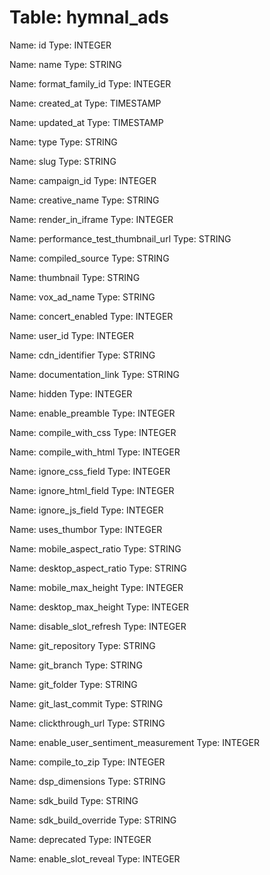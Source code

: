 Table: hymnal_ads
=================

Name: id
Type: INTEGER

Name: name
Type: STRING

Name: format_family_id
Type: INTEGER

Name: created_at
Type: TIMESTAMP

Name: updated_at
Type: TIMESTAMP

Name: type
Type: STRING

Name: slug
Type: STRING

Name: campaign_id
Type: INTEGER

Name: creative_name
Type: STRING

Name: render_in_iframe
Type: INTEGER

Name: performance_test_thumbnail_url
Type: STRING

Name: compiled_source
Type: STRING

Name: thumbnail
Type: STRING

Name: vox_ad_name
Type: STRING

Name: concert_enabled
Type: INTEGER

Name: user_id
Type: INTEGER

Name: cdn_identifier
Type: STRING

Name: documentation_link
Type: STRING

Name: hidden
Type: INTEGER

Name: enable_preamble
Type: INTEGER

Name: compile_with_css
Type: INTEGER

Name: compile_with_html
Type: INTEGER

Name: ignore_css_field
Type: INTEGER

Name: ignore_html_field
Type: INTEGER

Name: ignore_js_field
Type: INTEGER

Name: uses_thumbor
Type: INTEGER

Name: mobile_aspect_ratio
Type: STRING

Name: desktop_aspect_ratio
Type: STRING

Name: mobile_max_height
Type: INTEGER

Name: desktop_max_height
Type: INTEGER

Name: disable_slot_refresh
Type: INTEGER

Name: git_repository
Type: STRING

Name: git_branch
Type: STRING

Name: git_folder
Type: STRING

Name: git_last_commit
Type: STRING

Name: clickthrough_url
Type: STRING

Name: enable_user_sentiment_measurement
Type: INTEGER

Name: compile_to_zip
Type: INTEGER

Name: dsp_dimensions
Type: STRING

Name: sdk_build
Type: STRING

Name: sdk_build_override
Type: STRING

Name: deprecated
Type: INTEGER

Name: enable_slot_reveal
Type: INTEGER

